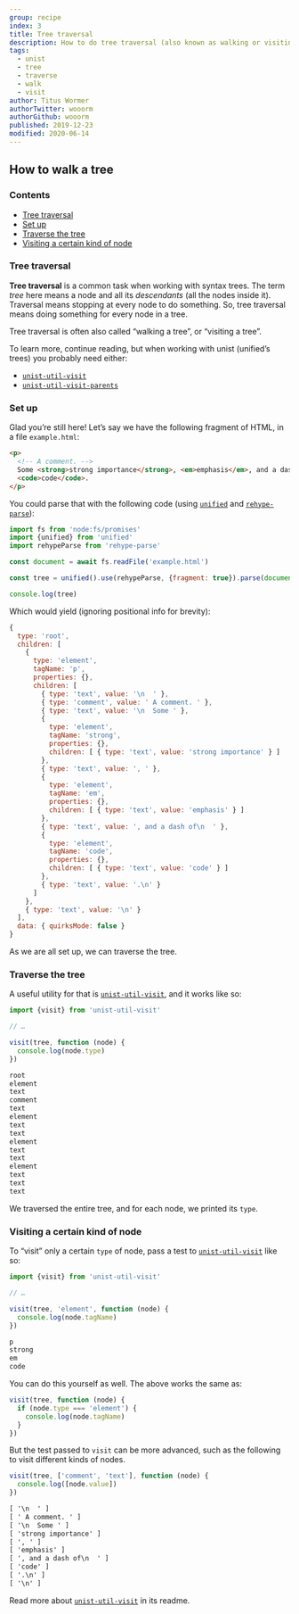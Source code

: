 ```yaml
---
group: recipe
index: 3
title: Tree traversal
description: How to do tree traversal (also known as walking or visiting a tree)
tags:
  - unist
  - tree
  - traverse
  - walk
  - visit
author: Titus Wormer
authorTwitter: wooorm
authorGithub: wooorm
published: 2019-12-23
modified: 2020-06-14
---
```


## How to walk a tree

### Contents

* [Tree traversal](#tree-traversal)
* [Set up](#set-up)
* [Traverse the tree](#traverse-the-tree)
* [Visiting a certain kind of node](#visiting-a-certain-kind-of-node)

### Tree traversal

**Tree traversal** is a common task when working with syntax trees.
The term *tree* here means a node and all its *descendants* (all the nodes
inside it).
Traversal means stopping at every node to do something.
So, tree traversal means doing something for every node in a tree.

Tree traversal is often also called “walking a tree”, or “visiting a tree”.

To learn more, continue reading, but when working with unist (unified’s trees)
you probably need either:

* [`unist-util-visit`][visit]
* [`unist-util-visit-parents`][visit-parents]

### Set up

Glad you’re still here!
Let’s say we have the following fragment of HTML, in a file `example.html`:

```html
<p>
  <!-- A comment. -->
  Some <strong>strong importance</strong>, <em>emphasis</em>, and a dash of
  <code>code</code>.
</p>
```

You could parse that with the following code (using [`unified`][unified] and
[`rehype-parse`][rehype-parse]):

```js
import fs from 'node:fs/promises'
import {unified} from 'unified'
import rehypeParse from 'rehype-parse'

const document = await fs.readFile('example.html')

const tree = unified().use(rehypeParse, {fragment: true}).parse(document)

console.log(tree)
```

Which would yield (ignoring positional info for brevity):

```js
{
  type: 'root',
  children: [
    {
      type: 'element',
      tagName: 'p',
      properties: {},
      children: [
        { type: 'text', value: '\n  ' },
        { type: 'comment', value: ' A comment. ' },
        { type: 'text', value: '\n  Some ' },
        {
          type: 'element',
          tagName: 'strong',
          properties: {},
          children: [ { type: 'text', value: 'strong importance' } ]
        },
        { type: 'text', value: ', ' },
        {
          type: 'element',
          tagName: 'em',
          properties: {},
          children: [ { type: 'text', value: 'emphasis' } ]
        },
        { type: 'text', value: ', and a dash of\n  ' },
        {
          type: 'element',
          tagName: 'code',
          properties: {},
          children: [ { type: 'text', value: 'code' } ]
        },
        { type: 'text', value: '.\n' }
      ]
    },
    { type: 'text', value: '\n' }
  ],
  data: { quirksMode: false }
}
```

As we are all set up, we can traverse the tree.

### Traverse the tree

A useful utility for that is [`unist-util-visit`][visit], and it works like so:

```js
import {visit} from 'unist-util-visit'

// …

visit(tree, function (node) {
  console.log(node.type)
})
```

```txt
root
element
text
comment
text
element
text
text
element
text
text
element
text
text
text
```

We traversed the entire tree, and for each node, we printed its `type`.

### Visiting a certain kind of node

To “visit” only a certain `type` of node, pass a test to
[`unist-util-visit`][visit] like so:

```js
import {visit} from 'unist-util-visit'

// …

visit(tree, 'element', function (node) {
  console.log(node.tagName)
})
```

```txt
p
strong
em
code
```

You can do this yourself as well.
The above works the same as:

```js
visit(tree, function (node) {
  if (node.type === 'element') {
    console.log(node.tagName)
  }
})
```

But the test passed to `visit` can be more advanced, such as the following to
visit different kinds of nodes.

```js
visit(tree, ['comment', 'text'], function (node) {
  console.log([node.value])
})
```

```txt
[ '\n  ' ]
[ ' A comment. ' ]
[ '\n  Some ' ]
[ 'strong importance' ]
[ ', ' ]
[ 'emphasis' ]
[ ', and a dash of\n  ' ]
[ 'code' ]
[ '.\n' ]
[ '\n' ]
```

Read more about [`unist-util-visit`][visit] in its readme.

[visit]: https://github.com/syntax-tree/unist-util-visit

[visit-parents]: https://github.com/syntax-tree/unist-util-visit-parents

[unified]: https://github.com/unifiedjs/unified

[rehype-parse]: https://github.com/rehypejs/rehype/tree/HEAD/packages/rehype-parse
